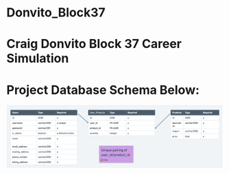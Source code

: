 # Donvito_Block37

# Craig Donvito Block 37 Career Simulation

# Project Database Schema Below:

![Project Screenshot](./Schema/block37_workshop_Schema.png "Project DB Schema")